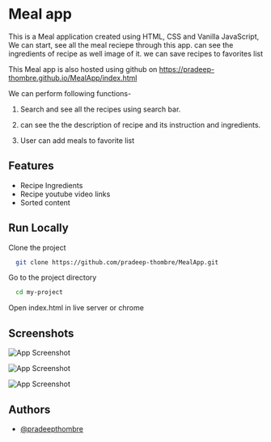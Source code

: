 
# Meal app

This is a Meal application created using HTML, CSS and Vanilla JavaScript, We can start, see all the meal reciepe through this app. can see the ingredients of recipe as well image of it. we can save recipes to favorites list

This Meal app is also hosted using github on https://pradeep-thombre.github.io/MealApp/index.html

We can perform following functions-

1. Search and see all the recipes using search bar.

2. can see the the description of recipe and its instruction and ingredients.

3. User can add meals to favorite list


## Features

- Recipe Ingredients
- Recipe youtube video links
- Sorted content


## Run Locally

Clone the project

```bash
  git clone https://github.com/pradeep-thombre/MealApp.git
```

Go to the project directory

```bash
  cd my-project
```

Open index.html in live server or chrome

## Screenshots

![App Screenshot](https://drive.google.com/file/d/1f3wzvtN5XgEfJtOwV3b_QiHXb4CMH2-G/view?usp=sharing)

![App Screenshot](https://drive.google.com/file/d/19QEdsTNPvQin9OSE3FZUVtZgFN484TA5/view?usp=sharing)

![App Screenshot](https://drive.google.com/file/d/1_ER9sa2l-2gzQd9IzwKou9bU3iqbNVT-/view?usp=sharing)
## Authors

- [@pradeepthombre](https://github.com/pradeep-thombre)

